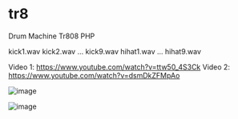# tr8
Drum Machine Tr808 PHP

kick1.wav
kick2.wav
... kick9.wav
hihat1.wav ... hihat9.wav

Video 1: https://www.youtube.com/watch?v=ttw50_4S3Ck
Video 2: https://www.youtube.com/watch?v=dsmDkZFMpAo


![image](https://github.com/user-attachments/assets/7e9ff1a0-6a3f-4a0d-9215-0586dbc3a80d)

![image](https://github.com/user-attachments/assets/a5e23f2a-86d5-4adb-bc8d-5ec6b9b51208)
